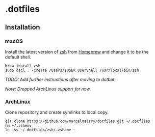# .dotfiles

## Installation

### macOS
Install the latest version of [zsh](https://www.zsh.org) from [Homebrew](https://brew.sh) and change it to be the default shell.
```shell
brew install zsh
sudo dscl . -create /Users/$USER UserShell /usr/local/bin/zsh
```

*TODO: Add further instructions after moving to dotbot.*

*Note: Dropped ArchLinux support for now.*
### ArchLinux
Clone repository and create symlinks to local copy.
```shell
git clone https://github.com/marcelmaltry/dotfiles.git ~/.dotfiles
rm ~/.zshenv
ln -sv ~/.dotfiles/zsh/.zshenv ~
```